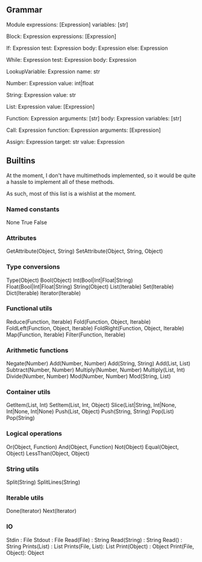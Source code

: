 
## Grammar

Module
  expressions: [Expression]
  variables: [str]

Block: Expression
  expressions: [Expression]

If: Expression
  test: Expression
  body: Expression
  else: Expression

While: Expression
  test: Expression
  body: Expression

LookupVariable: Expression
  name: str

Number: Expression
  value: int|float

String: Expression
  value: str

List: Expression
  value: [Expression]

Function: Expression
  arguments: [str]
  body: Expression
  variables: [str]

Call: Expression
  function: Expression
  arguments: [Expression]

Assign: Expression
  target: str
  value: Expression

## Builtins

At the moment, I don't have multimethods implemented, so it would be quite a hassle to implement all of these methods.

As such, most of this list is a wishlist at the moment.

### Named constants
None
True
False

### Attributes
GetAttribute(Object, String)
SetAttribute(Object, String, Object)

### Type conversions
Type(Object)
Bool(Object)
Int(Bool|Int|Float|String)
Float(Bool|Int|Float|String)
String(Object)
List(Iterable)
Set(Iterable)
Dict(Iterable)
Iterator(Iterable)

### Functional utils
Reduce(Function, Iterable)
Fold(Function, Object, Iterable)
FoldLeft(Function, Object, Iterable)
FoldRight(Function, Object, Iterable)
Map(Function, Iterable)
Filter(Function, Iterable)

### Arithmetic functions
Negate(Number)
Add(Number, Number)
Add(String, String)
Add(List, List)
Subtract(Number, Number)
Multiply(Number, Number)
Multiply(List, Int)
Divide(Number, Number)
Mod(Number, Number)
Mod(String, List)

### Container utils
GetItem(List, Int)
SetItem(List, Int, Object)
Slice(List|String, Int|None, Int|None, Int|None)
Push(List, Object)
Push(String, String)
Pop(List)
Pop(String)

### Logical operations
Or(Object, Function)
And(Object, Function)
Not(Object)
Equal(Object, Object)
LessThan(Object, Object)

### String utils
Split(String)
SplitLines(String)

### Iterable utils
Done(Iterator)
Next(Iterator)

### IO
Stdin : File
Stdout : File
Read(File) : String
Read(String) : String
Read() : String
Prints(List) : List
Prints(File, List): List
Print(Object) : Object
Print(File, Object): Object
